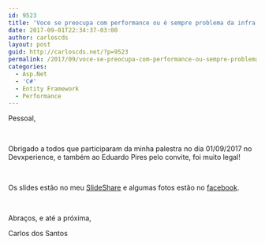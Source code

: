 ```yaml
---
id: 9523
title: 'Voce se preocupa com performance ou é sempre problema da infra'
date: 2017-09-01T22:34:37-03:00
author: carloscds
layout: post
guid: http://carloscds.net/?p=9523
permalink: /2017/09/voce-se-preocupa-com-performance-ou-sempre-problema-da-infra/
categories:
  - Asp.Net
  - 'C#'
  - Entity Framework
  - Performance
---
```

Pessoal,

&#160;

Obrigado a todos que participaram da minha palestra no dia 01/09/2017 no Devxperience, e também ao Eduardo Pires pelo convite, foi muito legal!

&#160;

Os slides estão no meu [SlideShare](https://www.slideshare.net/carloscds/voce-se-preocupa-com-performance-ou-sempre-problema-da-infra) e algumas fotos estão no [facebook](https://www.facebook.com/media/set/?set=a.10214287472120012.1073741863.1212382196&type=1&l=6ed1c70460).

&#160;

Abraços, e até a próxima,

Carlos dos Santos